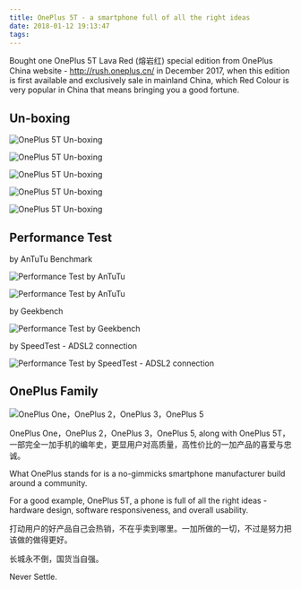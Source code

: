 ```yaml
---
title: OnePlus 5T - a smartphone full of all the right ideas
date: 2018-01-12 19:13:47
tags:
---
```


Bought one OnePlus 5T Lava Red (熔岩红) special edition from OnePlus China website - http://rush.oneplus.cn/ in December 2017, when this edition is first available and exclusively sale in mainland China, which Red Colour is very popular in China that means bringing you a good fortune.

Un-boxing
---------

![OnePlus 5T Un-boxing](https://lh3.googleusercontent.com/hFv9howch9oOX-O4wVCU34sAZCmENVg3-1ULWaUDlR2HxBqBIOrAkA-06E0I99pb9cL6o3Fr-0xe3rB7Vl083D1FPTo1n5W_2P_8-IdiF9dLl7WKKX6Ero_c32q-doeoCDghOf6cnNIf-E-kBLw8SnYtSdcpX1AlwEmWyXEFnRK3OMia2ORFKvPFgzrwJjfNZTmFxrcj8Hvx4YvKv2c-5EsQbIGTjbLCK0hJUi53afkjXtr9u9HIrdWECbewIhUHY7Dp7aZyhWqK-_3iN8vf1yzt985eI-PvIHuyk_EAUiNDZfRA_qiwT3o1TDRWGwNuYg-YvH268UEMq2afwauX4LX0-iEJfPIMB7IW9AnTEkOfDGG_Hk0oHdNydlJ51K1ZUchY2WvCBCNAD106n1KSo-aORqJKCucR76NqCCXXYm0cZPYNJMHKpx-vsoFqYqnuDDOPtkDItk3ZFk7kojz4xyDwZbAdX5xkRdpFzprbFILEF02-bXkp8kwFwfBP8Eo4pw7fWCXOpZSWQctR1Yzf7PaAbmrFlXZIaiK5W0h4XKfYvJ93asfBhy37n_3vqdy3gvv9PjuViCNSlBPYiteOSjesMEc7DMyNXYdQAs0d=w1239-h929-no "OnePlus 5T Un-boxing")

![OnePlus 5T Un-boxing](https://lh3.googleusercontent.com/_yOOUSEDDmKutmh-zhxp_Zos070vIRYY9PBUusWpLpwqV-Vtbp670ud-Ph9iAvs14K8h07NEHHCKeueKmq5PKmYSCYKURcDj9FaYfflF_-090bcVMUctfmpmYyP-Q4eds4UmkkR6H8TA9HXtuqLlMP5-drjRQwWEHE1YNz9No5dmN7TeH_xRumxA0xgyLTp9_mkn4jK9ZSqmtGkibdzR8_ASGyqs-RwKj29-8M5PoqLzE-1p-jM1f62oH2kLhXD41pXXukO41KKnptWslyWuykAO3y0J9YgCU7axIxfmGs9xhry9OrRVQnbf1wSejCYDgSrnAVOeY4gEBWe8MfylR-yT2VCdoRefUOPfOqgXEp1-2pCsiwK2FxhJ6RKPSu2zu-M0rvqf0U2XOOCvl-yj9Z-QVb2qyC7-cwZWlFhOnk0a0RuIAluv2tWxh7ru-20A2UGbizFL_h7z4lvh4iGG2NL9zr3FGTny0q40WWBynseXEl5770mGlGOFup8ywuJLitnZ5QlOOS1YjWSoNzjbzernjZ8SzEG2n-3xdP2kodlT7t3EF9PZFovBT9jXt2wcOEg_gsfhFUgZNe2Ri71L0q3RycfzokI9NlBKCJ7_=w1239-h929-no "OnePlus 5T Un-boxing")

![OnePlus 5T Un-boxing](https://lh3.googleusercontent.com/dPu60P7cyQPRiFhJRCoyD15hA6NIW0NCpmBRI_h3OSanG9k5PR3LqKKcTejVeu3GDkKW6cnLYkSiV2hNqxD_01AUSedkgaTgm5yWX9xeK7bPcfRuFaTTEkeZFjLFQhF3a_HsGlcz4UiK5XPeHxfQjnx045TbqLO6owitNXH5YAQFm5YdmpZeHS0UOj_YicIXj86BhsuZXUrv5pHLegsI8pZEMaCK8KiTkJBmhR83zu9VZEz7HgMZkegJlu4urhsEt4ZiVgCCuAa6mDeJKrv6lWZkh5zjdcSy374I2na34F9HBMWaxGbx2WS5hCAQofSjWaMDBTmqpF72Tl5v3HPSO1Aq0joYIvY_P2-7MGxlPx0M6QqidZ_uJL2LzQLh8X1vrhHTqIWp0iesBV-_WSjtyrQSapOHXjtR6TYK8IucdxWtSHcLeyFkei6BoN3WLtj_E6SAyFv1Y1kAafc2YXTW5ECC5Il6xT2rF-t8SINsNRz5zHR2OcY2rG5yNU2-0HSjkitn93Mic7Pv-RB-SvpnpGIkGFRH0K4POam6x9jzhHMxr_GkDtNba9elyRjnJQMoju84f92eDxz1Trx716IV0UHgBDjF4y9yaQV2xddM=w697-h929-no "OnePlus 5T Un-boxing")

![OnePlus 5T Un-boxing](https://lh3.googleusercontent.com/5-dH5iPVF8S2ulwaecusII0pvGaLgtlKky6lX8fxFBsMbRaRuFARfGEK7ogLH0-n6hCP30bTQA7kUC8dh6Wyw3CuCCZSZPbfijZbJjOHeMAM5ekLyo1LHWet5YDdC7rgG8gXShoZxA48W2NgH0Xvvx1KIpV2NBoPC0_71FG1zizoNkhSRuLluADbMzIvFis2cMR9x8Zk1CW2CgoHL4o2_u8cTqtW07GYG4Qv3hgAupN2oNVNad1_jQsvF4y4QpWfU0m_qO18Dey8t2xYfqoqApXHHDgSXq9t5E-W2WFtlKO0fyfPUWDRRXYS1ozVnZPpnNPeybjx6Wjj0JqSx4mZbcZrgIA3NFWWmh1RXWfgOR0g25_M4KNFjU0Oz4i74CCYTMX18c62EGZ_7bhnflDl0-WRyEhlkVKNdssiMbgh_kBBQotRdyJPoMUhsdJse01wTa57Q_AEm8rE2Daa9PksiXpv_JTRxZlY7E_ownFHln7yovHIrIYvWZPWm2NQaRWy0qTh3wHmvfxK8oCIOOfU4nSrXGUmIUwxG0NK5kZ-7x9CouahpKP_8fXCSys2-4x3YSh4G2I6x62cFrkTeUp6HCtwwyO58zU0GernTfk4=w697-h929-no "OnePlus 5T Un-boxing")

![OnePlus 5T Un-boxing](https://lh3.googleusercontent.com/P_5XNuFWRs8tCIqFOLpCEqxXvIn0pK-hbexZNUbh2QQ9TZLeStf4MJXy0QAs3-QemvRb7s2G-GSUtQQiVvhvMejs0Xok3mcX3S8GibiGKunE06wHo8zlSkNfXFTK7v1gwAxA0RS3uSml0Y6kBGf23BcZBIcIkKhVmTK0hQrOeg1487ut2uFSfFfhNvS-kA6c-1xrlQG-N8kpzEbt5iuOrNgYZvxFwXUv6R-JVvXAXgFFepD5nz9DBlBsGkY3EMm3J9IZk7vnaFclsxIp3GzHcloSW7sUNvFeZK0QT9uRSze0qSb8LfMwhuuP2zls8uYxqWkOjlHlg6WT2w5nj_dZdJKkj6zG8cmlTbPSPmJj7rIiZhaVhztMu1eR4HeZAB0lIOITrKORGrtLIaYfpzLJALTitQyRRE9LTZgmwPbY6XDeZ4kxLgJeAeGwO-4b1RORYhdVnfHyYDhJD3-kogv_DftS0527eOaU2KAAjMIK7DokgoYi4OXYtMkdpe4fxFrsO1d_CIueZoNGdAx7FUbjfhVMeeCqmwJvzNw54fMwrIegpdDUTUOvyMgc6bO7cy5i015g5i_xDyRQiCOPhM_DLVD9QTJINQ4oHP6SL_hA=w697-h929-no "OnePlus 5T Un-boxing")


Performance Test
----------------

by AnTuTu Benchmark

![Performance Test by AnTuTu](https://lh3.googleusercontent.com/7CLnmPGFIizDmpEoTbntZ5Kh_jiDMik7Bdvibqwvbl6Ctq-IiK-OlQyOyqid0elXuJ1qc6YdhynkMUn2PsnBU5if98aicE1DKPB1p4DAySBo9JOhYXf0DFw017bWe5UIGyh-SXLjf07dV4FVF3KNi5l89TLF9eYecJ1ZkSfMAHsItPxImJRZCmZfhpmRAFK4S_HYMBz06psUATJ06aqycvnAtst252lwUHuawxVvNZn47uthpzSWp8ktTdtGMbLg28vj3yeOhMsUfiWScPjpIXfWkbnUiGs6qOcCOeHghhi3aSV2JmPfegTVZ5AknocQBVW7E7BDoFp4EvimVNkQeCP_cOxV1uCMV029rh05FHV6Ea0DjVj4IGPES2OA31WjBz5OZKYH0BM7Ex2KkvwXAHJcFjksKjOtjaE3OJ8FU1gWTap5tBkSiIl_dk9eO-0zhhKZqlU8Yb4JXeoudWKKkXgJFENHePKfi5KBavn2n_BvMaPpIsb6ad9SdkC7H3QbTqpcJYXK_m4NSHbvyCbUfm2UkxQ1nxBxKnJoFmzL6i9L4eHwvnblqWmsKDhF_maOykJeTck_pTyTGPQSNKWLCVWU-iPRnMpuuOCZ6IMO=w465-h929-no "Performance Test by AnTuTu")

![Performance Test by AnTuTu](https://lh3.googleusercontent.com/JHc0nZlic6EQm3wcV0t9nIa4j_N6-vM3THAtYfposfrU7iCV-WWjHu7u5az3H3s-waP7ef2dYDo4o1ZABjBA8Fl4DaBm4WA7quL5N7xm10FN1QdrwYDZd7m23zlOYbnr2ePS83bJaVFTT_mGmOkRHiQYiSsPFHjgy6lf6ZgG4rvrFHZ4rJHJCnaHISg_iq3p4Kca7WqDFWpc0Z3kUrptKYQXNqdbIA7yt2hDgujBt6_7Snkg1YRfQZKmBx3NNXw91Aye9oLNaBFT97ScZbMeiA3J1eWxLLTaIFs_oA6AU3p7d7BbiuJN59BWPSO4sRok646uzkd8mQC8lvhr6IEi7e4mmNfxRlQ1FOpYlHIsFh4cvTPFB6ykV2QtgSeFSXtcj3TcIXRiZZQ2AvFdsg8U-U1p5ixCruQhgW3b5d9v3IORoaHUXAg-Cv8wawUS8M2-gkEVW_DJUoVkt2HXxlrIleayeaRnBD6ZPL3rrIffwv6rNy2TawryTAMQgiegLgYoQ8yGYoH_nmS8gAB8UR6d9AMCsQ4WwQLdKOnBObCoY49DP9b3OYZNAUYQibMHzKNvz9xS5FngyJVBsM_ZmFl7LLn_HSKhHUE-MuR1ubSe=w465-h929-no "Performance Test by AnTuTu")

by Geekbench

![Performance Test by Geekbench](https://lh3.googleusercontent.com/2Vdxj8Eyp9rA7j8R_JemHhx2xNgnngFjr83G5EXrfzZfV8F3FJWBdn8KmQBnQu7aWZmCGrSzNZ_aH66s4R4Ztodo4mYq8QVN26Ic-xM4YOgbS6eKS2DS0wPkelRDkisJydu-M8hGFp7DpJEu4GhRiZ9Rwh5l9NKUGPGdWpC9GttO_NRbz4kSce2YFd8Etc0O1PfdxAcl1DHtMOBLnXI19Ob57rLFX12Da93kw4EunKavVc3Sz3TFlnlmb20R6RoSvINqIn6qQtg_Lt3fBFnTIYic2Y1aSdDiaXFDabZKKzP6UxZMUlXiWCVfveykZQfo8vBQpQ0__Cyt7EBJPG09TZ70_KxncQru7uhTjHLd_UFZacnfJyHzxxh3khW_tEzE6nqW-I3iuZpCHK3F6B2HAv4WJz13V0E07wVXsAwel-sw4K21b1UQCTnxaf_g-ugUAFEEqaXk61V8jJr_Wm3eaclpN91iJqOVUhnPKqpKcsXy576ouMvbXAbaFVIPp4xWOH2wiC_qI-a5WuHD5tbPUgoCqnlvs-aMxHUKf_zkVhJb7X1k7t9PUkznheHRKRSGVb6nVeeea52sH-Brdadf2vAuvCRobEHADsh7LdTL=w465-h929-no "Performance Test by Geekbench")

by SpeedTest - ADSL2 connection

![Performance Test by SpeedTest - ADSL2 connection](https://lh3.googleusercontent.com/_d9e2fP3XAFmFU9pwC0q2AhkYJeFFp6-6k2aDmDLAAi_aF9YvC9TddTw35YrlsaQgTT86tsEm6vUBSpyfrr6xPZkr7yJmZclLkTNAt-9VT-Vt4la3jqu_WqPUfYQ4PX2EGhlkaDM9FSm49-HrsnXkxM6OdzdGxVS4bkHeJZ6eBDjDdbUVsz0pvgxS8P_g3YDrYKU6ImlM9POJvFYqIyJYhdmjIKEY9w29awDUHpyxveaprVCxaOJdRRudIRycn5uitPNjh5vHddpmUF8Hl13kDRmF9vVirjy9wzm6OHd4oYtXzZw8fotKKugntY1TBslMj9mlsvaN7ThA_Ke81rIQ7NZ8rbkUIRNnfZmeE_TM0bS1UC7iXk2OZZqIjvyKcsAobiJefcniv7MG34e9T9po7yk3W-_OU2qXr0-dvwGhLCLeoLI6PrSkLZiLMk8lYsGnB7ghzMzdG27re88eqHQ5YaEpBHSo7NKZ78Hfqpob6E35x1yrnc36UbPTgslyglVjI7SIfuPw2djl05cj_BK23QlwsAChiVLUThYOxU9VkuxtygJ8uy4kMrPqPBp23Jt5DsKUXGS_V0q0wz2jxh19pMgbS9RKwssH7FTMbHr=w465-h929-no "Performance Test by SpeedTest - ADSL2 connection")


OnePlus Family
--------------

![OnePlus One，OnePlus 2，OnePlus 3，OnePlus 5](https://lh3.googleusercontent.com/807g-RNpNaEclh95CzdhjJT7s164gTkyw2Dd09gZi4KyAl3Kgn-DQ_jihNUc88HKoqqkKZv2DS1BIkVfw2azJnS38A9FyQF6rigYibjn3_rzAPhVXcBD9eObThW3c26SJeNYneXiA0QrMKCuKHM96q7vuhwTo8kx21HUACk2UG-JHg5G9a2dclVaAVtfWHHy786Fw8Nziy4HW97FNXtVt09eNvM6nB3Lih4A5M7fhXIQGMPRvmqaeFGNka4YINoBoI63VN6qfD7Kz8qn7uxZxrm0s27VLuRWWTGNcxwLLhWvo5vTb5PM4N-GStorqFrE0reTQlwmICPOLW55diF9EM14QfR02pJ6WkZ0yuhMazimVRksjyc-6qGX6DawcFuEUrUinMt9DWilyF_kRg5phYG-tZi1pdeM81VyhqozPWnX_x39wkHPDkpFzY5ly3DdXuqqaAA-ULfJiXytAQ5qItYCqU8m-bCE-bAsFCQZeLa1VWOHcov80yJ5XAr7S_1HXYKTu99svsSo5WlCyXDTskLQTidtsn5E7_s3RgYmonVdgDUpzQdALrjTCrt3kMwNFT7j4p8eTf3TReOzNuc4mn6F-kanfn2kuLDEfWlv=s929-no "OnePlus One，OnePlus 2，OnePlus 3，OnePlus 5")

OnePlus One，OnePlus 2，OnePlus 3，OnePlus 5, along with OnePlus 5T，一部完全一加手机的编年史，更显用户对高质量，高性价比的一加产品的喜爱与忠诚。

What OnePlus stands for is a no-gimmicks smartphone manufacturer build around a community.

For a good example, OnePlus 5T, a phone is full of all the right ideas - hardware design, software responsiveness, and overall usability.

打动用户的好产品自己会热销，不在乎卖到哪里。一加所做的一切，不过是努力把该做的做得更好。

长城永不倒，国货当自强。

Never Settle.
